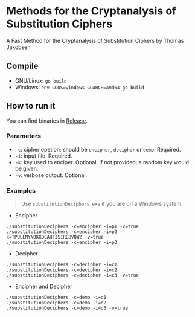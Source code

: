 # Methods for the Cryptanalysis of Substitution Ciphers

A Fast Method for the Cryptanalysis of Substitution Ciphers by Thomas Jakobsen

## Compile

- GNU/Linux: `go build`
- Windows: `env GOOS=windows GOARCH=amd64 go build`

## How to run it

You can find binaries in [Release](https://github.com/lingt-xyz/INSE6110_Project/releases).

### Parameters

- `-c`: cipher opetion; should be `encipher`, `decipher` or `demo`. Required.
- `-i`: input file. Required.
- `-k`: key used to enciper. Optional. If not provided, a random key would be given.
- `-v`: verbose output. Optional.

### Examples

> Use `substitutionDeciphers.exe` if you are on a Windows system.

- Encipher

```shell script
./substitutionDeciphers -c=encipher -i=p1 -v=true
./substitutionDeciphers -c=encipher -i=p2 -k=TPULEMYNOKXDCAHFJSIRGBVQWZ -v=true
./substitutionDeciphers -c=encipher -i=p3
```

- Decipher

```shell script
./substitutionDeciphers -c=decipher -i=c1
./substitutionDeciphers -c=decipher -i=c2
./substitutionDeciphers -c=decipher -i=c3 -v=true
```

- Encipher and Decipher
```shell script
./substitutionDeciphers -c=demo -i=d1
./substitutionDeciphers -c=demo -i=d2
./substitutionDeciphers -c=demo -i=d3 -v=true
```

